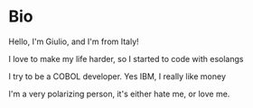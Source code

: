 <h1>Bio</h1>
<p>Hello, I'm Giulio, and I'm from Italy!</p>
<p>I love to make my life harder, so I started to code with esolangs</p>
<p>I try to be a COBOL developer. Yes IBM, I really like money</p>
<p>I'm a very polarizing person, it's either hate me, or love me.</p>
